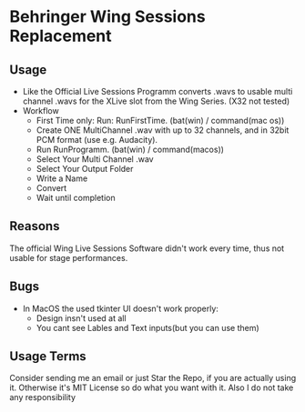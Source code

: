 # Behringer Wing Sessions Replacement

## Usage
- Like the Official Live Sessions Programm converts .wavs to usable multi channel .wavs for the XLive slot from the Wing Series. (X32 not tested)
- Workflow
    - First Time only: Run: RunFirstTime. (bat(win) / command(mac os))
    - Create ONE MultiChannel .wav with up to 32 channels, and in 32bit PCM format (use e.g. Audacity).
    - Run RunProgramm. (bat(win) / command(macos))
    - Select Your Multi Channel .wav
    - Select Your Output Folder 
    - Write a Name
    - Convert
    - Wait until completion

## Reasons
The official Wing Live Sessions Software didn't work every time, thus not usable for stage performances.

## Bugs
- In MacOS the used tkinter UI doesn't work properly:
    - Design insn't used at all
    - You cant see Lables and Text inputs(but you can use them)

## Usage Terms
Consider sending me an email or just Star the Repo, if you are actually using it. Otherwise it's MIT License so do what you want with it. Also I do not take any responsibility 